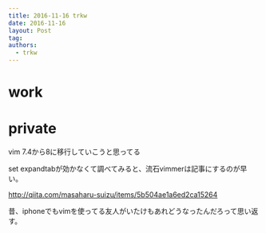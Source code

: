 ```yaml
---
title: 2016-11-16 trkw
date: 2016-11-16
layout: Post
tag:  
authors:
  - trkw
---
```


# work

# private

vim 7.4から8に移行していこうと思ってる

set expandtabが効かなくて調べてみると、流石vimmerは記事にするのが早い。

http://qiita.com/masaharu-suizu/items/5b504ae1a6ed2ca15264

昔、iphoneでもvimを使ってる友人がいたけもあれどうなったんだろって思い返す。
